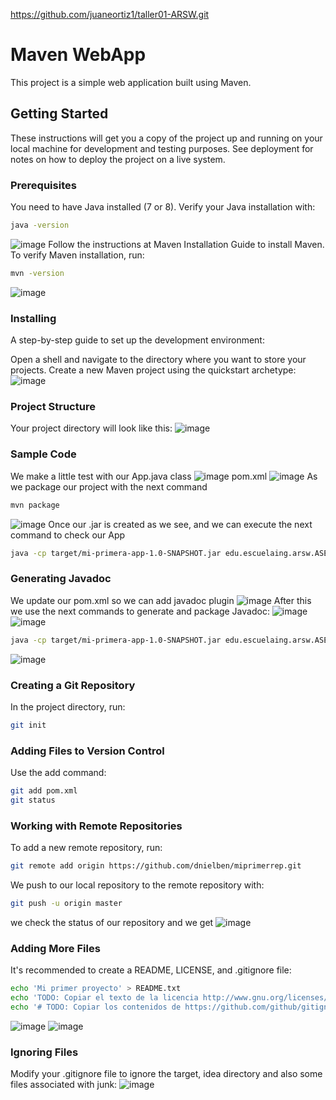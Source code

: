 https://github.com/juaneortiz1/taller01-ARSW.git
# Maven WebApp

This project is a simple web application built using Maven.

## Getting Started

These instructions will get you a copy of the project up and running on your local machine for development and testing purposes. See deployment for notes on how to deploy the project on a live system.

### Prerequisites

You need to have Java installed (7 or 8). Verify your Java installation with:

```sh
java -version
```
![image](https://github.com/juaneortiz1/taller01-ARSW/assets/97971732/79bc5001-7759-4c98-8774-8957ce897361)
Follow the instructions at Maven Installation Guide to install Maven. To verify Maven installation, run:
```sh
mvn -version
```
![image](https://github.com/juaneortiz1/taller01-ARSW/assets/97971732/29695be0-b817-4c3f-afcd-493a42ffe908)
### Installing
A step-by-step guide to set up the development environment:

Open a shell and navigate to the directory where you want to store your projects.
Create a new Maven project using the quickstart archetype:
![image](https://github.com/juaneortiz1/taller01-ARSW/assets/97971732/57eb9165-8dfe-4b1d-83f0-1a819a1d6e9c)
### Project Structure
Your project directory will look like this:
![image](https://github.com/juaneortiz1/taller01-ARSW/assets/97971732/1763d4f0-f47e-4967-8ea9-e32687c1b9d9)
### Sample Code
We make a little test with our App.java class
![image](https://github.com/juaneortiz1/taller01-ARSW/assets/97971732/cc631bc8-ff45-4c4e-a925-fab452cd771e)
pom.xml
![image](https://github.com/juaneortiz1/taller01-ARSW/assets/97971732/dca5162f-fde4-40ad-94f6-8a57e95615dc)
As we package our project with the next command
```sh
mvn package
```
![image](https://github.com/juaneortiz1/taller01-ARSW/assets/97971732/b682b061-5aec-4bfd-8232-0811d02aaca2)
Once our .jar is created as we see, and we can execute the next command to check our App
```sh
java -cp target/mi-primera-app-1.0-SNAPSHOT.jar edu.escuelaing.arsw.ASE.app.App
```
### Generating Javadoc
We update our pom.xml so we can add javadoc plugin 
![image](https://github.com/juaneortiz1/taller01-ARSW/assets/97971732/0b2cf00f-e1fc-4d92-8ddb-ebb5b0a79051)
After this we use the next commands to generate and package Javadoc:
![image](https://github.com/juaneortiz1/taller01-ARSW/assets/97971732/938d6204-6783-4f91-b624-06b8747240a9)
![image](https://github.com/juaneortiz1/taller01-ARSW/assets/97971732/fdaed66f-7086-4ee8-9e3e-d9f5e4624df1)
```sh
java -cp target/mi-primera-app-1.0-SNAPSHOT.jar edu.escuelaing.arsw.ASE.app.App
```
![image](https://github.com/juaneortiz1/taller01-ARSW/assets/97971732/56d1694b-8d10-49ce-a8fa-0eff54cd5223)
### Creating a Git Repository
In the project directory, run:
```sh
git init
```
### Adding Files to Version Control
Use the add command:
```sh
git add pom.xml
git status
```
### Working with Remote Repositories
To add a new remote repository, run:
```sh
git remote add origin https://github.com/dnielben/miprimerrep.git
```
We push to our local repository to the remote repository with:
```sh
git push -u origin master
```
we check the status of our repository and we get
![image](https://github.com/juaneortiz1/taller01-ARSW/assets/97971732/f8715fb1-dac9-4219-aae5-e81c7070769f)
### Adding More Files
It's recommended to create a README, LICENSE, and .gitignore file:
```sh
echo 'Mi primer proyecto' > README.txt
echo 'TODO: Copiar el texto de la licencia http://www.gnu.org/licenses/gpl.html' > LICENSE.txt
echo '# TODO: Copiar los contenidos de https://github.com/github/gitignore/blob/master/Java.gitignore' > .gitignore
```
![image](https://github.com/juaneortiz1/taller01-ARSW/assets/97971732/005f30b5-3440-413e-bb08-fa8e155a1dc7)
![image](https://github.com/juaneortiz1/taller01-ARSW/assets/97971732/615f4511-a11b-412d-bf51-1bc3c58c6fb3)
### Ignoring Files
Modify your .gitignore file to ignore the target, idea directory and also some files associated with junk:
![image](https://github.com/juaneortiz1/taller01-ARSW/assets/97971732/a574821e-0c3f-42b0-aa48-97708a37068e)


